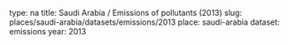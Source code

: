 type: na
title: Saudi Arabia / Emissions of pollutants (2013)
slug: places/saudi-arabia/datasets/emissions/2013
place: saudi-arabia
dataset: emissions
year: 2013
